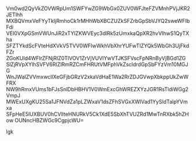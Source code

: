 Vm0wd2QyVkZOVWRpUm1SWFYwZG9WbGx0ZUV0WFJteFZVMnhPVjJKR2JETlhh
MXBQVmxVeFYyTkljRmhoCk1rMHhWbXBCZUZkSFZrbGpSbVJYQ2sweWFIbFdi
VEI0VXpGSmVWUnJiR2xTYlZKWVEyc3dlRk5zUmxkaQpXR2hvVlhwS1QyTXha
SFZTYkdScFVteHdXVkV5TVV0WFIwWkhVbXhrYUFwTlZYQk5WbGh3UjFkdFZr
ZGoKUld4WFlrZFNjRlZ0TlVOV1ZrVjVUVlYwVTJKSFVscFpNRnByVjBGd1ZG
SlZjRVpXYlhSVFV6RlZlRmRZCmFHRUtVMFphVkZscldrdGpSbFYzVm10MGJG
WnJWalZVVmxwcllXeGFjbGRzV2xkaVdHaE1Wa2RrZDJGVwpXbkppUkZwWFRX
NW9hRmxVUms1bFJsSnlDbHBHV1V0WmExcGhWREZXYzJGR1RsTldiWGg2VmpJ
MWExUXgKU25Sa1JFNVdZa1pLZWxaV1dsZFhSVGxXWlVad1YySldTalpYVmxa
SFpHeE5lUXBUV0hCVllteHNURkV5Ck1XdE5SbXhTVUZRd1MwTnRXbk5hZHow
OUNncHBZWGc9CgpjcWU=

lgk